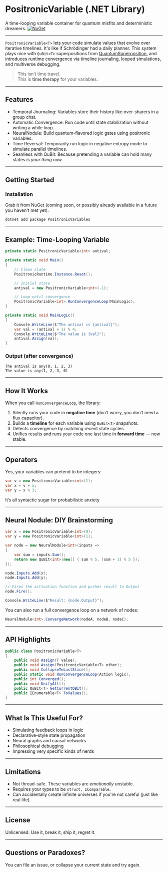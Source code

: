# PositronicVariable (.NET Library)
A time-looping variable container for quantum misfits and deterministic dreamers.
[![NuGet](https://img.shields.io/nuget/v/PositronicVariables.svg)](https://www.nuget.org/packages/PositronicVariables)

---

`PositronicVariable<T>` lets your code simulate values that evolve over iterative timelines. It's like if Schrödinger had a daily planner. This system plays nice with `QuBit<T>` superpositions from [QuantumSuperposition](https://www.nuget.org/packages/QuantumSuperposition), and introduces runtime convergence via timeline journaling, looped simulations, and multiverse debugging.

> This isn’t time travel.  
> This is **time therapy** for your variables.

---

## Features

- Temporal Journaling: Variables store their history like over-sharers in a group chat.
- Automatic Convergence: Run code until state stabilization without writing a while loop.
- NeuralNodule: Build quantum-flavored logic gates using positronic variables.
- Time Reversal: Temporarily run logic in negative entropy mode to simulate parallel timelines.
- Seamless with QuBit<T>: Because pretending a variable can hold many states is *your thing now*.

---

## Getting Started

### Installation

Grab it from NuGet (coming soon, or possibly already available in a future you haven't met yet).

```
dotnet add package PositronicVariables
```

---

## Example: Time-Looping Variable

```csharp
private static PositronicVariable<int> antival;

private static void Main()
{
    // Clean slate
    PositronicRuntime.Instance.Reset();

    // Initial state
    antival = new PositronicVariable<int>(-1);

    // Loop until convergence
    PositronicVariable<int>.RunConvergenceLoop(MainLogic);
}

private static void MainLogic()
{
    Console.WriteLine($"The antival is {antival}");
    var val = (antival + 1) % 4;
    Console.WriteLine($"The value is {val}");
    antival.Assign(val);
}
```

### Output (after convergence)
```
The antival is any(0, 1, 2, 3)
The value is any(1, 2, 3, 0)
```

---

## How It Works

When you call `RunConvergenceLoop`, the library:

1. Silently runs your code in **negative time** (don’t worry, you don’t need a flux capacitor).
2. Builds a **timeline** for each variable using `QuBit<T>` snapshots.
3. Detects convergence by matching recent state cycles.
4. Unifies results and runs your code one last time in **forward time** — now stable.

---

## Operators

Yes, your variables can pretend to be integers:
```csharp
var v = new PositronicVariable<int>(1);
var x = v + 5;
var y = x % 3;
```

It’s all syntactic sugar for probabilistic anxiety

---

## Neural Nodule: DIY Brainstorming

```csharp
var x = new PositronicVariable<int>(0);
var y = new PositronicVariable<int>(1);

var node = new NeuralNodule<int>(inputs =>
{
    var sum = inputs.Sum();
    return new QuBit<int>(new[] { sum % 5, (sum + 1) % 5 });
});

node.Inputs.Add(x);
node.Inputs.Add(y);

// Fires the activation function and pushes result to Output
node.Fire();

Console.WriteLine($"Result: {node.Output}");
```

You can also run a full convergence loop on a network of nodes:
```csharp
NeuralNodule<int>.ConvergeNetwork(nodeA, nodeB, nodeC);
```

---

## API Highlights

```csharp
public class PositronicVariable<T>
{
    public void Assign(T value);
    public void Assign(PositronicVariable<T> other);
    public void CollapseToLastSlice();
    public static void RunConvergenceLoop(Action logic);
    public int Converged();
    public void UnifyAll();
    public QuBit<T> GetCurrentQBit();
    public IEnumerable<T> ToValues();
}
```

---

## What Is This Useful For?

- Simulating feedback loops in logic
- Declarative-style state propagation
- Neural graphs and causal networks
- Philosophical debugging
- Impressing very specific kinds of nerds

---

## Limitations

- Not thread-safe. These variables are *emotionally* unstable.
- Requires your types to be `struct, IComparable`.
- Can accidentally create infinite universes if you're not careful (just like real life).

---

## License

Unlicensed. Use it, break it, ship it, regret it.

---

## Questions or Paradoxes?

You can file an issue, or collapse your current state and try again.
